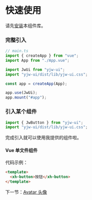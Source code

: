 # 快速使用

请先[安装](#/doc/install)本组件库。

### 完整引入

```javascript
// main.ts
import { createApp } from "vue";
import App from "./App.vue";

import JwUi from "yjw-ui";
import "yjw-ui/dist/lib/yjw-ui.css";

const app = createApp(App);

app.use(JwUi);
app.mount("#app");
```

### 引入某个组件

```javascript
import { JwButton } from "yjw-ui";
import "yjw-ui/dist/lib/yjw-ui.css";
```

完成引入就可以使用我提供的组件啦。

#### Vue 单文件组件

代码示例：

```html
<template>
  <xh-button>按钮</xh-button>
</template>
```

下一节：[Avatar 头像](#/doc/avatar)
